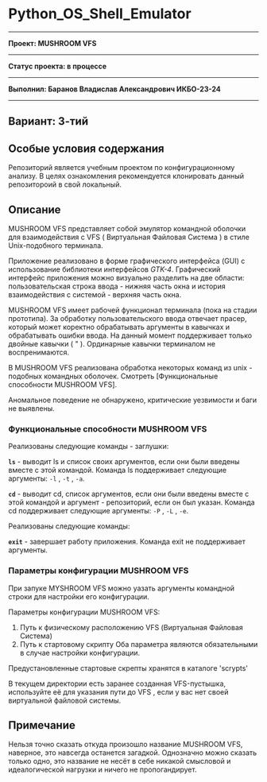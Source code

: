 # Python_OS_Shell_Emulator

---

**Проект: MUSHROOM VFS**

---

**Статус проекта: в процессе**

---

**Выполнил: Баранов Владислав Александрович ИКБО-23-24**

---
**Вариант: 3-тий**
---

## Особые условия содержания

Репозиторий является учебным проектом по конфигурационному анализу. В целях ознакомления рекомендуется клонировать данный репозитороий в свой локальный.

## Описание

MUSHROOM VFS представляет собой эмулятор командной оболочки для взаимодействия с VFS ( Виртуальная Файловая Система ) в стиле Unix-подобного терминала.

Приложение реализовано в форме графического интерфейса (GUI) с использование библиотеки интерфейсов *GTK-4*. Графический интерфейс приложения можно визуально разделить на две области: пользовательская строка ввода - нижняя часть окна и история взаимодействия с системой - верхняя часть окна.

MUSHROOM VFS имеет рабочей функционал терминала (пока на стадии прототипа). За обработку пользовательского ввода отвечает прасер, который может коректно обрабатывать аргументы в кавычках и обрабатывать ошибки ввода. На данный момент поддерживает только двойные кавычки  ( " ). Ординарные кавычки терминалом не воспренимаются.

В MUSHROOM VFS реализована обработка некоторых команд из unix - подобных командных оболочек. Смотреть [Функциональные способности MUSHROOM VFS]. 

Аномальное поведение не обнаружено, критические уезвимости и баги не выявлены.

### Функциональные способности MUSHROOM VFS

Реализованы следующие команды - заглушки:

**`ls`** - выводит ls и список своих аргументов, если они были введены вместе с этой командой.
Команда ls поддерживает следующие аргументы: `-l` , `-t` , `-a`.

**`cd`** - выводит cd, список аргументов, если они были введены вместе с этой командой и аргумент - репозиторий, если он был указан.
Команда cd поддерживает следующие аргументы: `-P` , `-L` , `-e`.

Реализованы следующие команды:

**`exit`** - завершает работу приложения.
Команда exit не поддерживает аргументы.

### Параметры конфигурации MUSHROOM VFS

При запуке MYSHROOM VFS можно уазать аргументы командной строки для настройки его конфигурации.

Параметры конфигурации MUSHROOM VFS:
1. Путь к физическому расположению VFS (Виртуальная Файловая Система)
2. Путь к стартовому скрипту
Оба параметра являются обязательными в случае настройки конфигурации. 

Предустановленные стартовые скрепты хранятся в каталоге 'scrypts'

В текущем директории есть заранее созданная VFS-пустышка, используйте её для указания пути до VFS , если у вас нет своей виртуальной файловой системы.

## Примечание
Нельзя точно сказать откуда произошло название MUSHROOM VFS, наверное, это навсегда останется загадкой. Однозначно можно сказать только одно, это название не несёт в себе никакой смысловой и идеалогической нагрузки и ничего не пропогандирует.
